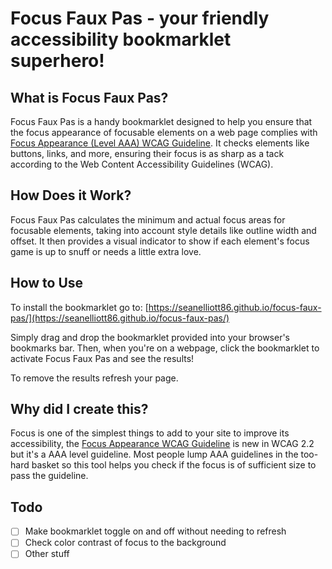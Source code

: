 # Focus Faux Pas - your friendly accessibility bookmarklet superhero!

## What is Focus Faux Pas?

Focus Faux Pas is a handy bookmarklet designed to help you ensure that the focus appearance of focusable elements on a web page complies with [Focus Appearance (Level AAA) WCAG Guideline](https://www.w3.org/WAI/WCAG22/Understanding/focus-appearance.html). It checks elements like buttons, links, and more, ensuring their focus is as sharp as a tack according to the Web Content Accessibility Guidelines (WCAG).

## How Does it Work?

Focus Faux Pas calculates the minimum and actual focus areas for focusable elements, taking into account style details like outline width and offset. It then provides a visual indicator to show if each element's focus game is up to snuff or needs a little extra love.

## How to Use

To install the bookmarklet go to: [https://seanelliott86.github.io/focus-faux-pas/](https://seanelliott86.github.io/focus-faux-pas/)

Simply drag and drop the bookmarklet provided into your browser's bookmarks bar. Then, when you're on a webpage, click the bookmarklet to activate Focus Faux Pas and see the results!

To remove the results refresh your page.

## Why did I create this?

Focus is one of the simplest things to add to your site to improve its accessibility, the [Focus Appearance WCAG Guideline](https://www.w3.org/WAI/WCAG22/Understanding/focus-appearance.html) is new in WCAG 2.2 but it's a AAA level guideline. Most people lump AAA guidelines in the too-hard basket so this tool helps you check if the focus is of sufficient size to pass the guideline.

## Todo

- [ ] Make bookmarklet toggle on and off without needing to refresh
- [ ] Check color contrast of focus to the background
- [ ] Other stuff
